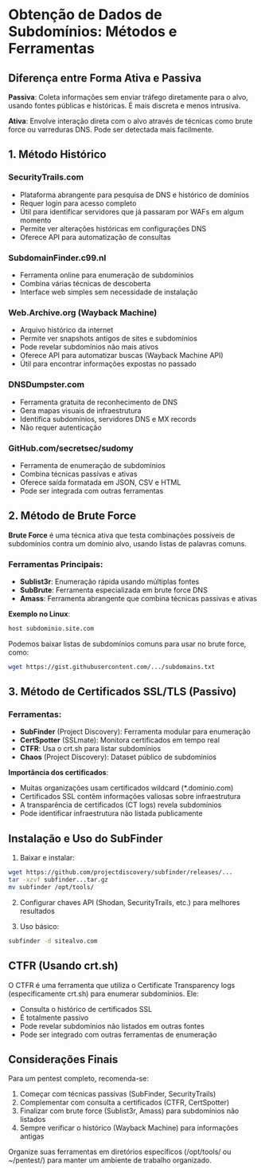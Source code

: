 # Obtenção de Dados de Subdomínios: Métodos e Ferramentas

## Diferença entre Forma Ativa e Passiva

**Passiva**: Coleta informações sem enviar tráfego diretamente para o alvo, usando fontes públicas e históricas. É mais discreta e menos intrusiva.

**Ativa**: Envolve interação direta com o alvo através de técnicas como brute force ou varreduras DNS. Pode ser detectada mais facilmente.

## 1. Método Histórico

### SecurityTrails.com
- Plataforma abrangente para pesquisa de DNS e histórico de domínios
- Requer login para acesso completo
- Útil para identificar servidores que já passaram por WAFs em algum momento
- Permite ver alterações históricas em configurações DNS
- Oferece API para automatização de consultas

### SubdomainFinder.c99.nl
- Ferramenta online para enumeração de subdomínios
- Combina várias técnicas de descoberta
- Interface web simples sem necessidade de instalação

### Web.Archive.org (Wayback Machine)
- Arquivo histórico da internet
- Permite ver snapshots antigos de sites e subdomínios
- Pode revelar subdomínios não mais ativos
- Oferece API para automatizar buscas (Wayback Machine API)
- Útil para encontrar informações expostas no passado

### DNSDumpster.com
- Ferramenta gratuita de reconhecimento de DNS
- Gera mapas visuais de infraestrutura
- Identifica subdomínios, servidores DNS e MX records
- Não requer autenticação

### GitHub.com/secretsec/sudomy
- Ferramenta de enumeração de subdomínios
- Combina técnicas passivas e ativas
- Oferece saída formatada em JSON, CSV e HTML
- Pode ser integrada com outras ferramentas

## 2. Método de Brute Force

**Brute Force** é uma técnica ativa que testa combinações possíveis de subdomínios contra um domínio alvo, usando listas de palavras comuns.

### Ferramentas Principais:
- **Sublist3r**: Enumeração rápida usando múltiplas fontes
- **SubBrute**: Ferramenta especializada em brute force DNS
- **Amass**: Ferramenta abrangente que combina técnicas passivas e ativas

**Exemplo no Linux**:
```bash
host subdominio.site.com
```
Podemos baixar listas de subdomínios comuns para usar no brute force, como:
```bash
wget https://gist.githubusercontent.com/.../subdomains.txt
```

## 3. Método de Certificados SSL/TLS (Passivo)

### Ferramentas:
- **SubFinder** (Project Discovery): Ferramenta modular para enumeração
- **CertSpotter** (SSLmate): Monitora certificados em tempo real
- **CTFR**: Usa o crt.sh para listar subdomínios
- **Chaos** (Project Discovery): Dataset público de subdomínios

**Importância dos certificados**:
- Muitas organizações usam certificados wildcard (*.dominio.com)
- Certificados SSL contêm informações valiosas sobre infraestrutura
- A transparência de certificados (CT logs) revela subdomínios
- Pode identificar infraestrutura não listada publicamente

## Instalação e Uso do SubFinder

1. Baixar e instalar:
```bash
wget https://github.com/projectdiscovery/subfinder/releases/...
tar -xzvf subfinder...tar.gz
mv subfinder /opt/tools/
```

2. Configurar chaves API (Shodan, SecurityTrails, etc.) para melhores resultados

3. Uso básico:
```bash
subfinder -d sitealvo.com
```

## CTFR (Usando crt.sh)

O CTFR é uma ferramenta que utiliza o Certificate Transparency logs (especificamente crt.sh) para enumerar subdomínios. Ele:
- Consulta o histórico de certificados SSL
- É totalmente passivo
- Pode revelar subdomínios não listados em outras fontes
- Pode ser integrado com outras ferramentas de enumeração

## Considerações Finais

Para um pentest completo, recomenda-se:
1. Começar com técnicas passivas (SubFinder, SecurityTrails)
2. Complementar com consulta a certificados (CTFR, CertSpotter)
3. Finalizar com brute force (Sublist3r, Amass) para subdomínios não listados
4. Sempre verificar o histórico (Wayback Machine) para informações antigas

Organize suas ferramentas em diretórios específicos (/opt/tools/ ou ~/pentest/) para manter um ambiente de trabalho organizado.